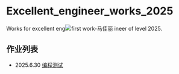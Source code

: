 # Excellent_engineer_works_2025
Works for excellent eng![first work-马佳丽](https://github.com/user-attachments/assets/8df2c903-8382-4608-be4a-46e722a6b351)
ineer of level 2025.
## 作业列表
 - 2025.6.30 [编程测试](/work_1/)
